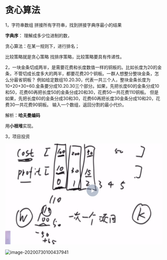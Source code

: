 # 贪心算法
1，字符串数组 
拼接所有字符串，找到拼接字典序最小的结果

**字典序**： 理解成多少位进制的数，

贪心算法：在某一规则下，进行排名；

比较策略就是贪心策略
找排序策略，比较策略要具有传递性。





2，一块金条切成两半，是需要花费和长度数值一样的铜板的。比如长度为20的金条，不管切成长度多大的两半，都要花费20个铜板。一群人想整分整块金条，怎么分最省铜板？
例如给定数组10.20.30，代表一共三个人，整块金条长度为10+20+30=60.金条要分成10.20.30三个部分。如果，先把长度60的金条分成10和50，花费60再把长度50的金条分成20和30，花费50一共花费110铜板。
但是如果，先把长度60的金条分成30和30，花费60再把长度30金条分成10和20，花费30一共花费90铜板。
输入一个数组，返回分割的最小代价。

解析：**哈夫曼编码**

用**小根堆**实现。

3，项目投资

![image-20200730094914395](imges/image-20200730094914395.png)



![image-20200730100437941](\imges\image-20200730100437941.png)